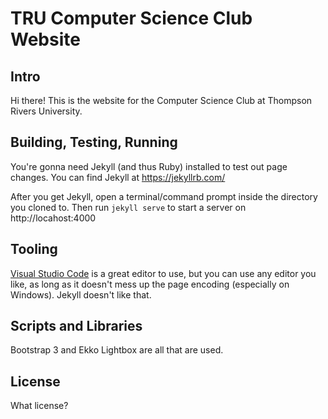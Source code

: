 # TRU Computer Science Club Website

## Intro
Hi there! This is the website for the Computer Science Club at Thompson Rivers University. 

## Building, Testing, Running
You're gonna need Jekyll (and thus Ruby) installed to test out page changes. You can find Jekyll at https://jekyllrb.com/

After you get Jekyll, open a terminal/command prompt inside the directory you cloned to. Then run `jekyll serve` to start a server on http://locahost:4000

## Tooling
[Visual Studio Code](https://code.visualstudio.com) is a great editor to use, but you can use any editor you like, as long as it doesn't mess up the page encoding (especially on Windows). Jekyll doesn't like that.

## Scripts and Libraries
Bootstrap 3 and Ekko Lightbox are all that are used.

## License
What license?
